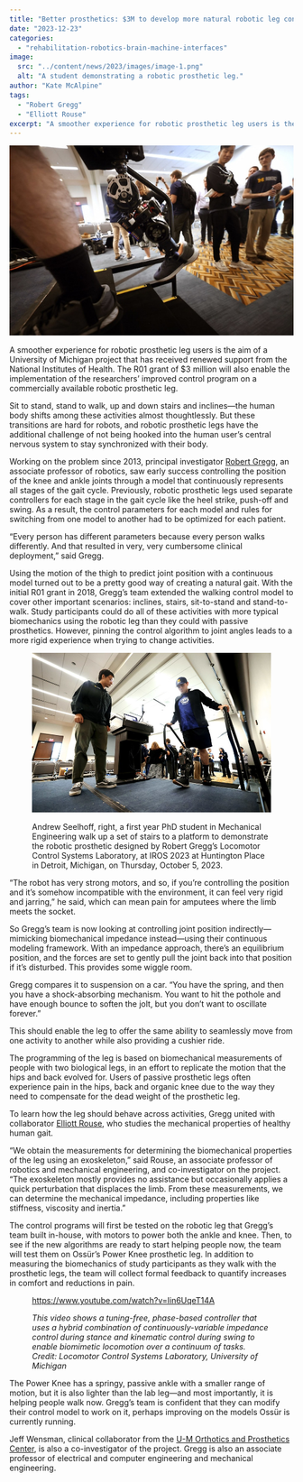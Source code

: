 ```yaml
---
title: "Better prosthetics: $3M to develop more natural robotic leg control"
date: "2023-12-23"
categories: 
  - "rehabilitation-robotics-brain-machine-interfaces"
image: 
  src: "../content/news/2023/images/image-1.png"
  alt: "A student demonstrating a robotic prosthetic leg."
author: "Kate McAlpine"
tags:
  - "Robert Gregg"
  - "Elliott Rouse"
excerpt: "A smoother experience for robotic prosthetic leg users is the aim of a University of Michigan project that has received renewed support from the National Institutes of Health."
---
```


![Student demonstrates using a prosthetic leg climbing a set of stairs to a platform.](images/image-1.png)

A smoother experience for robotic prosthetic leg users is the aim of a University of Michigan project that has received renewed support from the National Institutes of Health. The R01 grant of $3 million will also enable the implementation of the researchers’ improved control program on a commercially available robotic prosthetic leg. 

Sit to stand, stand to walk, up and down stairs and inclines—the human body shifts among these activities almost thoughtlessly. But these transitions are hard for robots, and robotic prosthetic legs have the additional challenge of not being hooked into the human user’s central nervous system to stay synchronized with their body. 

<!--more-->

Working on the problem since 2013, principal investigator [Robert Gregg](https://gregg.engin.umich.edu/), an associate professor of robotics, saw early success controlling the position of the knee and ankle joints through a model that continuously represents all stages of the gait cycle. Previously, robotic prosthetic legs used separate controllers for each stage in the gait cycle like the heel strike, push-off and swing. As a result, the control parameters for each model and rules for switching from one model to another had to be optimized for each patient. 

“Every person has different parameters because every person walks differently. And that resulted in very, very cumbersome clinical deployment,” said Gregg.

Using the motion of the thigh to predict joint position with a continuous model turned out to be a pretty good way of creating a natural gait. With the initial R01 grant in 2018, Gregg’s team extended the walking control model to cover other important scenarios: inclines, stairs, sit-to-stand and stand-to-walk. Study participants could do all of these activities with more typical biomechanics using the robotic leg than they could with passive prosthetics. However, pinning the control algorithm to joint angles leads to a more rigid experience when trying to change activities.

<figure>

![Two people on a platform, one demonstrating use of a prosthetic leg, and the other watching.](images/image.png)

<figcaption>

Andrew Seelhoff, right, a first year PhD student in Mechanical Engineering walk up a set of stairs to a platform to demonstrate the robotic prosthetic designed by Robert Gregg’s Locomotor Control Systems Laboratory, at IROS 2023 at Huntington Place in Detroit, Michigan, on Thursday, October 5, 2023.

</figcaption>

</figure>

“The robot has very strong motors, and so, if you’re controlling the position and it’s somehow incompatible with the environment, it can feel very rigid and jarring,” he said, which can mean pain for amputees where the limb meets the socket.

So Gregg’s team is now looking at controlling joint position indirectly—mimicking biomechanical impedance instead—using their continuous modeling framework. With an impedance approach, there’s an equilibrium position, and the forces are set to gently pull the joint back into that position if it’s disturbed. This provides some wiggle room.

Gregg compares it to suspension on a car. “You have the spring, and then you have a shock-absorbing mechanism. You want to hit the pothole and have enough bounce to soften the jolt, but you don’t want to oscillate forever.”

This should enable the leg to offer the same ability to seamlessly move from one activity to another while also providing a cushier ride.

The programming of the leg is based on biomechanical measurements of people with two biological legs, in an effort to replicate the motion that the hips and back evolved for. Users of passive prosthetic legs often experience pain in the hips, back and organic knee due to the way they need to compensate for the dead weight of the prosthetic leg.

To learn how the leg should behave across activities, Gregg united with collaborator [Elliott Rouse](https://2024.robotics.umich.edu/profile/elliott-rouse/), who studies the mechanical properties of healthy human gait. 

“We obtain the measurements for determining the biomechanical properties of the leg using an exoskeleton,” said Rouse, an associate professor of robotics and mechanical engineering, and co-investigator on the project. “The exoskeleton mostly provides no assistance but occasionally applies a quick perturbation that displaces the limb. From these measurements, we can determine the mechanical impedance, including properties like stiffness, viscosity and inertia.”

The control programs will first be tested on the robotic leg that Gregg’s team built in-house, with motors to power both the ankle and knee. Then, to see if the new algorithms are ready to start helping people now, the team will test them on Ossür’s Power Knee prosthetic leg. In addition to measuring the biomechanics of study participants as they walk with the prosthetic legs, the team will collect formal feedback to quantify increases in comfort and reductions in pain.

<figure>

https://www.youtube.com/watch?v=Iin6UqeT14A

<figcaption>

_This video shows a tuning-free, phase-based controller that uses a hybrid combination of continuously-variable impedance control during stance and kinematic control during swing to enable biomimetic locomotion over a continuum of tasks. Credit: Locomotor Control Systems Laboratory, University of Michigan_

</figcaption>



</figure>

The Power Knee has a springy, passive ankle with a smaller range of motion, but it is also lighter than the lab leg—and most importantly, it is helping people walk now. Gregg’s team is confident that they can modify their control model to work on it, perhaps improving on the models Ossür is currently running.

Jeff Wensman, clinical collaborator from the [U-M Orthotics and Prosthetics Center](https://www.uofmhealth.org/conditions-treatments/rehabilitation/orthotics-and-prosthetics), is also a co-investigator of the project. Gregg is also an associate professor of electrical and computer engineering and mechanical engineering.
